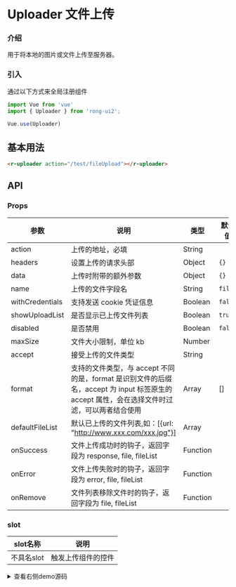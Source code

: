 # Uploader 文件上传


<div class="r-doc-card">

### 介绍
用于将本地的图片或文件上传至服务器。
</div>




<div class="r-doc-card">

### 引入
通过以下方式来全局注册组件
```js
import Vue from 'vue'
import { Uploader } from 'rong-ui2';

Vue.use(Uploader)
```
</div>



## 基本用法
<div class="r-doc-card">

```html
<r-uploader action="/test/fileUpload"></r-uploader>
```
</div>




## API
<div class="r-doc-card">

### Props
| 参数        | 说明     | 类型        | 默认值   |
| ---------- | -------- | ---------- |-------- |
| action  | 上传的地址，必填   | String   |  |
| headers  | 设置上传的请求头部   | Object   | `{}` |
| data  | 上传时附带的额外参数   | Object   | `{}` |
| name  | 上传的文件字段名   | String   | `file` |
| withCredentials  | 支持发送 cookie 凭证信息   | Boolean   | `false` |
| showUploadList  | 是否显示已上传文件列表   | Boolean   | `true` |
| disabled  | 是否禁用   | Boolean   | `false` |
| maxSize  | 文件大小限制，单位 kb   | Number   |  |
| accept  | 接受上传的文件类型   | String   |  |
| format  | 支持的文件类型，与 accept 不同的是，format 是识别文件的后缀名，accept 为 input 标签原生的 accept 属性，会在选择文件时过滤，可以两者结合使用   | Array   | [] |
| defaultFileList  | 默认已上传的文件列表,如：[{url: "http://www.xxx.com/xxx.jpg"}] | Array   |  |
| onSuccess | 文件上传成功时的钩子，返回字段为 response, file, fileList | Function | |
| onError | 文件上传失败时的钩子，返回字段为 error, file, fileList | Function | |
| onRemove | 文件列表移除文件时的钩子，返回字段为 file, fileList | Function | |
</div>



<div class="r-doc-card">

### slot
| slot名称      | 说明    |
|---------- |-------- |
| 不具名slot  | 触发上传组件的控件 |
</div>




<details>
  <summary>查看右侧demo源码</summary>
  <div class="r-doc-card">
  {{demo}}
  </div>
</details>
